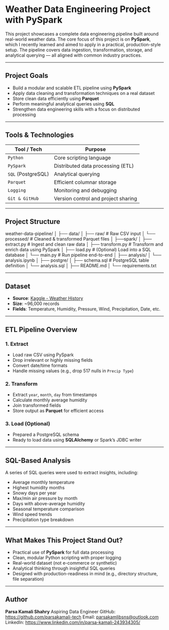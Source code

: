 # Weather Data Engineering Project with PySpark

This project showcases a complete data engineering pipeline built around real-world weather data. The core focus of this project is on **PySpark**, which I recently learned and aimed to apply in a practical, production-style setup. The pipeline covers data ingestion, transformation, storage, and analytical querying — all aligned with common industry practices.

---

## Project Goals

- Build a modular and scalable ETL pipeline using **PySpark**
- Apply data cleaning and transformation techniques on a real dataset
- Store clean data efficiently using **Parquet**
- Perform meaningful analytical queries using **SQL**
- Strengthen data engineering skills with a focus on distributed processing

---

## Tools & Technologies

| Tool / Tech       | Purpose                                      |
|-------------------|----------------------------------------------|
| `Python`          | Core scripting language                      |
| `PySpark`         | Distributed data processing (ETL)            |
| `SQL` (PostgreSQL)| Analytical querying                          |
| `Parquet`         | Efficient columnar storage                   |
| `Logging`         | Monitoring and debugging                     |
| `Git & GitHub`    | Version control and project sharing          |

---

## Project Structure

weather-data-pipeline/
│
├── data/
│   ├── raw/ # Raw CSV input
│   └── processed/ # Cleaned & transformed Parquet files
│
├──spark/
│   ├── extract.py # Ingest and clean raw data
│   ├── transform.py # Transform and enrich data using PySpark
│   ├── load.py # (Optional) Load into a SQL database
│   └── main.py # Run pipeline end-to-end
│
├── analysis/
│   └── analysis.ipynb
│
├── postgre/
│   ├── schema.sql # PostgreSQL table definition
│   └── analysis.sql
│
├── README.md
│
└── requirements.txt

---

## Dataset

- **Source**: [Kaggle - Weather History](https://www.kaggle.com/datasets/muthuj7/weather-dataset)
- **Size**: ~96,000 records
- **Fields**: Temperature, Humidity, Pressure, Wind, Precipitation, Date, etc.

---

## ETL Pipeline Overview

### 1. Extract

- Load raw CSV using PySpark
- Drop irrelevant or highly missing fields
- Convert date/time formats
- Handle missing values (e.g., drop 517 nulls in `Precip Type`)

### 2. Transform

- Extract `year`, `month`, `day` from timestamps
- Calculate monthly average humidity
- Join transformed fields
- Store output as **Parquet** for efficient access

### 3. Load (Optional)

- Prepared a PostgreSQL schema
- Ready to load data using **SQLAlchemy** or Spark’s JDBC writer

---

## SQL-Based Analysis

A series of SQL queries were used to extract insights, including:

- Average monthly temperature
- Highest humidity months
- Snowy days per year
- Max/min air pressure by month
- Days with above-average humidity
- Seasonal temperature comparison
- Wind speed trends
- Precipitation type breakdown

---

## What Makes This Project Stand Out?

- Practical use of **PySpark** for full data processing
- Clean, modular Python scripting with proper logging
- Real-world dataset (not e-commerce or synthetic)
- Analytical thinking through insightful SQL queries
- Designed with production-readiness in mind (e.g., directory structure, file separation)

---

## Author

**Parsa Kamali Shahry**
Aspiring Data Engineer
GitHub: https://github.com/parsakamali-tech
Email: parsakamlibsns@outlook.com
LinkedIn: https://www.linkedin.com/in/parsa-kamali-243934305/
